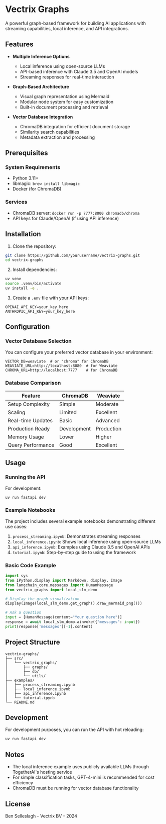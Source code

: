 # Vectrix Graphs

A powerful graph-based framework for building AI applications with streaming capabilities, local inference, and API integrations.

## Features

- **Multiple Inference Options**
  - Local inference using open-source LLMs
  - API-based inference with Claude 3.5 and OpenAI models
  - Streaming responses for real-time interaction

- **Graph-Based Architecture**
  - Visual graph representation using Mermaid
  - Modular node system for easy customization
  - Built-in document processing and retrieval

- **Vector Database Integration**
  - ChromaDB integration for efficient document storage
  - Similarity search capabilities
  - Metadata extraction and processing

## Prerequisites

### System Requirements
- Python 3.11+
- libmagic: `brew install libmagic`
- Docker (for ChromaDB)

### Services
- ChromaDB server: `docker run -p 7777:8000 chromadb/chroma`
- API keys for Claude/OpenAI (if using API inference)

## Installation

1. Clone the repository:
```bash
git clone https://github.com/yourusername/vectrix-graphs.git
cd vectrix-graphs
```

2. Install dependencies:
```bash
uv venv
source .venv/bin/activate
uv install -e .
```

3. Create a `.env` file with your API keys:
```env
OPENAI_API_KEY=your_key_here
ANTHROPIC_API_KEY=your_key_here
```

## Configuration

### Vector Database Selection

You can configure your preferred vector database in your environment:

```env
VECTOR_DB=weaviate  # or "chroma" for ChromaDB
WEAVIATE_URL=http://localhost:8080  # for Weaviate
CHROMA_URL=http://localhost:7777    # for ChromaDB
```

### Database Comparison

| Feature | ChromaDB | Weaviate |
|---------|----------|-----------|
| Setup Complexity | Simple | Moderate |
| Scaling | Limited | Excellent |
| Real-time Updates | Basic | Advanced |
| Production Ready | Development | Production |
| Memory Usage | Lower | Higher |
| Query Performance | Good | Excellent |

## Usage

### Running the API
For development:
```bash
uv run fastapi dev
```

### Example Notebooks

The project includes several example notebooks demonstrating different use cases:

1. `process_streaming.ipynb`: Demonstrates streaming responses
2. `local_inference.ipynb`: Shows local inference using open-source LLMs
3. `api_inference.ipynb`: Examples using Claude 3.5 and OpenAI APIs
4. `tutorial.ipynb`: Step-by-step guide to using the framework

### Basic Code Example

```python
import sys
from IPython.display import Markdown, display, Image
from langchain_core.messages import HumanMessage
from vectrix_graphs import local_slm_demo

# Display the graph visualization
display(Image(local_slm_demo.get_graph().draw_mermaid_png()))

# Ask a question
input = [HumanMessage(content="Your question here")]
response = await local_slm_demo.ainvoke({"messages": input})
print(response['messages'][-1].content)
```

## Project Structure

```
vectrix-graphs/
├── src/
│   └── vectrix_graphs/
│       ├── graphs/
│       ├── db/
│       └── utils/
├── examples/
│   ├── process_streaming.ipynb
│   ├── local_inference.ipynb
│   ├── api_inference.ipynb
│   └── tutorial.ipynb
└── README.md
```

## Development

For development purposes, you can run the API with hot reloading:
```bash
uv run fastapi dev
```

## Notes

- The local inference example uses publicly available LLMs through TogetherAI's hosting service
- For simple classification tasks, GPT-4-mini is recommended for cost efficiency
- ChromaDB must be running for vector database functionality

## License

Ben Selleslagh - Vectrix BV - 2024
